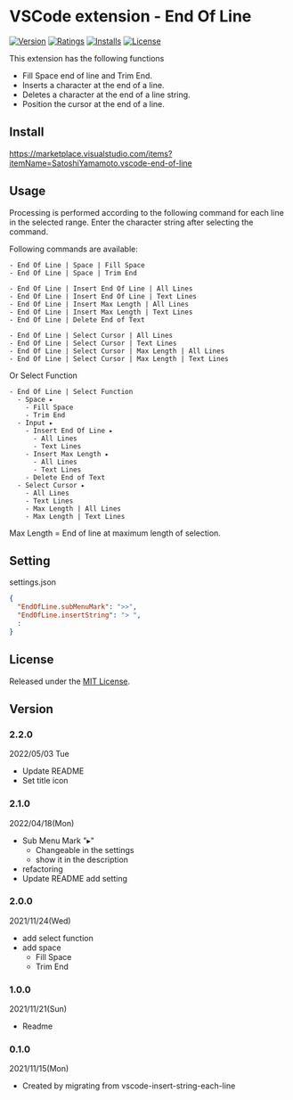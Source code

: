 # VSCode extension - End Of Line

[![Version][version-badge]][marketplace]
[![Ratings][ratings-badge]][marketplace-ratings]
[![Installs][installs-badge]][marketplace]
[![License][license-badge]][license]

This extension has the following functions
- Fill Space end of line and Trim End.
- Inserts a character at the end of a line.
- Deletes a character at the end of a line string.
- Position the cursor at the end of a line.

## Install

https://marketplace.visualstudio.com/items?itemName=SatoshiYamamoto.vscode-end-of-line

## Usage

Processing is performed according to the following command for each line in the selected range.
Enter the character string after selecting the command.

Following commands are available:

```
- End Of Line | Space | Fill Space
- End Of Line | Space | Trim End 

- End Of Line | Insert End Of Line | All Lines
- End Of Line | Insert End Of Line | Text Lines
- End Of Line | Insert Max Length | All Lines
- End Of Line | Insert Max Length | Text Lines
- End Of Line | Delete End of Text

- End Of Line | Select Cursor | All Lines
- End Of Line | Select Cursor | Text Lines
- End Of Line | Select Cursor | Max Length | All Lines
- End Of Line | Select Cursor | Max Length | Text Lines
```

Or Select Function

```
- End Of Line | Select Function
  - Space ▸
    - Fill Space
    - Trim End
  - Input ▸
    - Insert End Of Line ▸
      - All Lines
      - Text Lines
    - Insert Max Length ▸
      - All Lines
      - Text Lines
    - Delete End of Text
  - Select Cursor ▸
    - All Lines
    - Text Lines
    - Max Length | All Lines
    - Max Length | Text Lines
```

Max Length = End of line at maximum length of selection.  

## Setting

settings.json

```json
{
  "EndOfLine.subMenuMark": ">>",
  "EndOfLine.insertString": "> ",
  :
}
```

## License

Released under the [MIT License][license].

[version-badge]: https://vsmarketplacebadge.apphb.com/version/SatoshiYamamoto.vscode-end-of-line.svg
[ratings-badge]: https://vsmarketplacebadge.apphb.com/rating/SatoshiYamamoto.vscode-end-of-line.svg
[installs-badge]: https://vsmarketplacebadge.apphb.com/installs/SatoshiYamamoto.vscode-end-of-line.svg
[license-badge]: https://img.shields.io/github/license/standard-software/vscode-end-of-line.svg

[marketplace]: https://marketplace.visualstudio.com/items?itemName=SatoshiYamamoto.vscode-end-of-line
[marketplace-ratings]: https://marketplace.visualstudio.com/items?itemName=SatoshiYamamoto.vscode-end-of-line#review-details
[license]: https://github.com/standard-software/vscode-end-of-line/blob/master/LICENSE

## Version

### 2.2.0
2022/05/03 Tue
- Update README
- Set title icon

### 2.1.0
2022/04/18(Mon)
- Sub Menu Mark "▸"
  - Changeable in the settings
  - show it in the description
- refactoring
- Update README add setting

### 2.0.0
2021/11/24(Wed)
- add select function
- add space
  - Fill Space
  - Trim End

### 1.0.0
2021/11/21(Sun)
- Readme

### 0.1.0
2021/11/15(Mon)
- Created by migrating from vscode-insert-string-each-line

